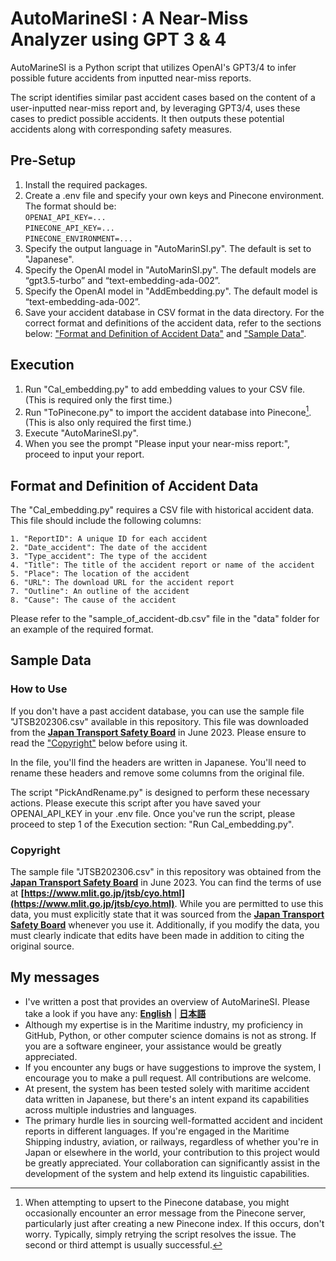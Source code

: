 # AutoMarineSI : A Near-Miss Analyzer using GPT 3 & 4

AutoMarineSI is a Python script that utilizes OpenAI's GPT3/4 to infer possible future accidents from inputted near-miss reports.

The script identifies similar past accident cases based on the content of a user-inputted near-miss report and, by leveraging GPT3/4, uses these cases to predict possible accidents. It then outputs these potential accidents along with corresponding safety measures.


## Pre-Setup

1. Install the required packages.
2. Create a .env file and specify your own keys and Pinecone environment. The format should be:  
`OPENAI_API_KEY=...`  
`PINECONE_API_KEY=...`  
`PINECONE_ENVIRONMENT=...`  
3. Specify the output language in "AutoMarinSI.py". The default is set to "Japanese".
4. Specify the OpenAI model in "AutoMarinSI.py". The default models are “gpt3.5-turbo” and “text-embedding-ada-002”.
5. Specify the OpenAI model in "AddEmbedding.py". The default model is “text-embedding-ada-002”.
6. Save your accident database in CSV format in the data directory. For the correct format and definitions of the accident data, refer to the sections below: ["Format and Definition of Accident Data"](https://github.com/michiof/AutoMarineSI#format-and-definition-of-accident-data) and ["Sample Data"](https://github.com/michiof/AutoMarineSI#sample-data).


## Execution

1. Run "Cal_embedding.py" to add embedding values to your CSV file. (This is required only the first time.)
2. Run "ToPinecone.py" to import the accident database into Pinecone[^1]. (This is also only required the first time.)
3. Execute "AutoMarineSI.py".
4. When you see the prompt "Please input your near-miss report:", proceed to input your report.

[^1]:When attempting to upsert to the Pinecone database, you might occasionally encounter an error message from the Pinecone server, particularly just after creating a new Pinecone index. If this occurs, don't worry. Typically, simply retrying the script resolves the issue. The second or third attempt is usually successful.



## Format and Definition of Accident Data

The "Cal_embedding.py" requires a CSV file with historical accident data. This file should include the following columns:

    1. "ReportID": A unique ID for each accident
    2. "Date_accident": The date of the accident
    3. "Type_accident": The type of the accident
    4. "Title": The title of the accident report or name of the accident
    5. "Place": The location of the accident
    6. "URL": The download URL for the accident report
    7. "Outline": An outline of the accident
    8. "Cause": The cause of the accident

Please refer to the "sample_of_accident-db.csv" file in the "data" folder for an example of the required format.


## Sample Data

### How to Use

If you don't have a past accident database, you can use the sample file "JTSB202306.csv" available in this repository. This file was downloaded from the **[Japan Transport Safety Board](https://www.mlit.go.jp/jtsb/index.html)** in June 2023. Please ensure to read the ["Copyright"](https://github.com/michiof/AutoMarineSI#copyright) below before using it.

In the file, you'll find the headers are written in Japanese. You'll need to rename these headers and remove some columns from the original file. 

The script "PickAndRename.py" is designed to perform these necessary actions. Please execute this script after you have saved your OPENAI_API_KEY in your .env file. Once you've run the script, please proceed to step 1 of the Execution section: "Run Cal_embedding.py".


### Copyright

The sample file "JTSB202306.csv" in this repository was obtained from the **[Japan Transport Safety Board](https://www.mlit.go.jp/jtsb/english.html)** in June 2023. You can find the terms of use at **[https://www.mlit.go.jp/jtsb/cyo.html](https://www.mlit.go.jp/jtsb/cyo.html)**. While you are permitted to use this data, you must explicitly state that it was sourced from the **[Japan Transport Safety Board](https://www.mlit.go.jp/jtsb/index.html)** whenever you use it. Additionally, if you modify the data, you must clearly indicate that edits have been made in addition to citing the original source.



## My messages

- I've written a post that provides an overview of AutoMarineSI. Please take a look if you have any: **[English](https://www.fmcho.com/posts/2023-06-25-2)** | **[日本語](https://www.fmcho.com/posts/2023-06-25-1)**
- Although my expertise is in the Maritime industry, my proficiency in GitHub, Python, or other computer science domains is not as strong. If you are a software engineer, your assistance would be greatly appreciated.
- If you encounter any bugs or have suggestions to improve the system, I encourage you to make a pull request. All contributions are welcome.
- At present, the system has been tested solely with maritime accident data written in Japanese, but there's an intent expand its capabilities across multiple industries and languages. 
- The primary hurdle lies in sourcing well-formatted accident and incident reports in different languages. If you're engaged in the Maritime Shipping industry, aviation, or railways, regardless of whether you're in Japan or elsewhere in the world, your contribution to this project would be greatly appreciated. Your collaboration can significantly assist in the development of the system and help extend its linguistic capabilities.
